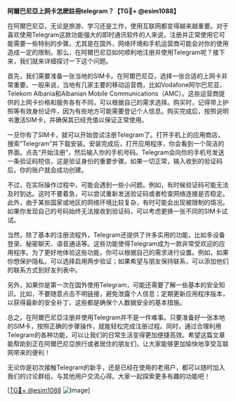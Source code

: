 **阿爾巴尼亞上网卡怎麽註冊telegram？【TG💪+ @esim1088】**

在阿爾巴尼亞，无论是旅游、学习还是工作，使用互联网都变得越来越重要。对于喜欢使用Telegram这款功能强大的即时通讯软件的人来说，注册并正常使用它可能需要一些特别的步骤。尤其是在国外，网络环境和手机运营商可能会对你的使用造成一定的限制。那么，在阿爾巴尼亞如何顺利地注册并使用Telegram呢？接下来，我们就来详细探讨一下这个问题。

首先，我们需要准备一张当地的SIM卡。在阿爾巴尼亞，选择一张合适的上网卡非常重要。一般来说，当地有几家主要的移动运营商，比如Vodafone阿尔巴尼亚、Telekom Albania和Albanian Mobile Communications（AMC）。这些运营商提供的上网卡价格和服务各有不同，可以根据自己的需求选择。购买时，记得带上护照等有效身份证件，因为有些地方可能需要登记个人信息。购买完成后，按照说明书激活SIM卡，并确保其已经充值以保证正常使用。

一旦你有了SIM卡，就可以开始尝试注册Telegram了。打开手机上的应用商店，搜索“Telegram”并下载安装。安装完成后，打开应用程序，你会看到一个简洁的界面。点击“开始注册”，然后输入你的手机号码。Telegram会向你的手机号发送一条验证码短信，这是验证身份的重要步骤。如果一切正常，输入收到的验证码后，你的账户就会成功创建。

不过，在实际操作过程中，可能会遇到一些小问题。例如，有时候验证码可能无法及时到达。这时不要着急，可以尝试重新发送验证码或者检查网络连接是否稳定。此外，由于某些国家或地区的网络环境比较复杂，有时可能会出现被限制的情况。如果你发现自己的号码始终无法接收到验证码，可以考虑更换一张不同的SIM卡试试。

当然，除了基本的注册流程外，Telegram还提供了许多实用的功能，比如多设备登录、秘密聊天、语音通话等。这些功能使得Telegram成为一款非常受欢迎的应用程序。为了更好地体验这些功能，你可以根据自己的需求进行设置。例如，如果你想保护隐私，可以选择启用两步验证；如果希望与朋友保持联系，可以添加他们的联系方式到好友列表中。

另外，如果你是第一次在国外使用Telegram，可能还需要了解一些基本的安全知识。比如，不要随意点击不明链接，避免泄露个人信息；定期更新应用程序版本，以获得最新的安全补丁。这些都是确保个人数据安全的基本措施。

总之，在阿爾巴尼亞注册并使用Telegram并不是一件难事。只要准备好一张本地的SIM卡，按照正确的步骤操作，就能轻松完成注册过程。同时，通过合理利用Telegram的各种功能，可以让我们的日常生活变得更加便捷高效。希望这篇文章能帮助到正在阿爾巴尼亞旅行或者居住的朋友们，让大家能够更加愉快地享受互联网带来的便利！

无论你是初次接触Telegram的新手，还是已经在使用的老用户，都可以随时加入我们的讨论群组，与其他用户交流心得。大家一起探索更多有趣的功能吧！

[[TG💪+ @esim1088](https://t.me/s/esim1088) ![Image](https://i.postimg.cc/4NQfJmqS/Snipaste-2025-05-13-00-14-12.png)]
